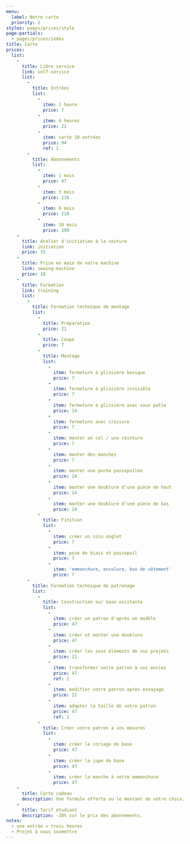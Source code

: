 ```yaml
---
menu:
  label: Notre carte
  priority: 2
styles: pages/prices/style
page-partials: 
  - pages/prices/index
title: Carte
prices:
  list:
    -
      title: Libre service
      link: self-service
      list:
        -
          title: Entrées
          list:
            -
              item: 1 heure
              price: 7
            -
              item: 4 heures
              price: 21
            -
              item: carte 10 entrées
              price: 94
              ref: 1
        -
          title: Abonnements
          list:
            -
              item: 1 mois
              price: 47
            -
              item: 3 mois
              price: 116
            -
              item: 6 mois
              price: 210
            -
              item: 10 mois
              price: 290
    -
      title: Atelier d'initiation à la couture
      link: initiation
      price: 35
    -
      title: Prise en main de votre machine
      link: sewing-machine
      price: 18
    -
      title: Formation
      link: training
      list:
        -
          title: Formation technique de montage
          list:
            -
              title: Préparation
              price: 21
            -
              title: Coupe
              price: 7
            -
              title: Montage
              list:
                -
                  item: fermeture à glissière basique
                  price: 7
                -
                  item: fermeture à glissière invisible
                  price: 7
                -
                  item: fermeture à glissière avec sous patte
                  price: 14
                -
                  item: fermeture avec croisure
                  price: 7
                -
                  item: monter un col / une ceinture
                  price: 7
                -
                  item: monter des manches
                  price: 7
                -
                  item: monter une poche passepoilée
                  price: 14
                -
                  item: monter une doublure d’une pièce de haut
                  price: 14
                -
                  item: monter une doublure d’une pièce de bas
                  price: 14
            -
              title: Finition
              list:
                -
                  item: créer un coin onglet
                  price: 7
                -
                  item: pose de biais et passepoil
                  price: 7
                -
                  item: 'emmanchure, encolure, bas de vêtement'
                  price: 7
        -
          title: Formation technique de patronage
          list:
            -
              title: Construction sur base existante
              list:
                -
                  item: créer un patron d'après un modèle
                  price: 47
                -
                  item: créer et monter une doublure
                  price: 47
                -
                  item: créer les sous éléments de vos projets
                  price: 21
                -
                  item: transformer votre patron à vos envies
                  price: 47
                  ref: 2
                -
                  item: modifier votre patron après essayage
                  price: 21
                -
                  item: adapter la taille de votre patron
                  price: 47
                  ref: 2
            -
              title: Créer votre patron à vos mesures
              list:
                -
                  item: créer le corsage de base
                  price: 47
                -
                  item: créer la jupe de base
                  price: 47
                -
                  item: créer la manche à votre emmanchure
                  price: 47
    -
      title: Carte cadeau
      description: Une formule offerte ou le montant de votre choix.
    -
      title: Tarif étudiant
      description: -20% sur le prix des abonnements.
notes:
  - une entrée = trois heures
  - Projet à nous soumettre
---
```

